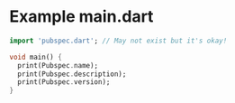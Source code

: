 # Example main.dart

```dart
import 'pubspec.dart'; // May not exist but it's okay!

void main() {
  print(Pubspec.name);
  print(Pubspec.description);
  print(Pubspec.version);
}
```
